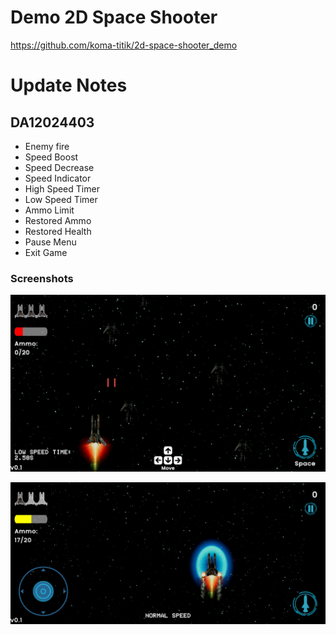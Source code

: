 # Demo 2D Space Shooter

https://github.com/koma-titik/2d-space-shooter_demo

# Update Notes
## DA12024403

- Enemy fire
- Speed Boost
- Speed Decrease
- Speed Indicator
- High Speed Timer
- Low Speed Timer
- Ammo Limit
- Restored Ammo
- Restored Health
- Pause Menu
- Exit Game

### Screenshots

![Screenshot](Screenshots/Screenshot_01.png)

![Screenshot](Screenshots/Screenshot_02.jpg)